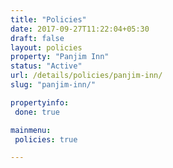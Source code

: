 ```yaml
---
title: "Policies"
date: 2017-09-27T11:22:04+05:30
draft: false
layout: policies
property: "Panjim Inn"
status: "Active"
url: /details/policies/panjim-inn/
slug: "panjim-inn/"

propertyinfo:
 done: true

mainmenu:
 policies: true

---
```


